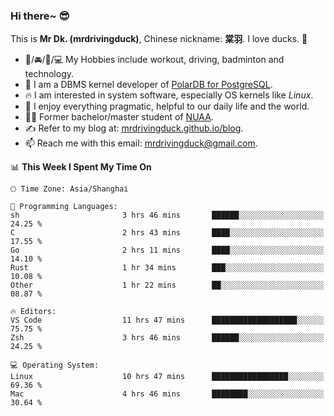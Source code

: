 ### Hi there~ 😎

This is **Mr Dk. (mrdrivingduck)**, Chinese nickname: **棠羽**. I love ducks. 🦆

- 💪/🚘/🏸/💻 My Hobbies include workout, driving, badminton and technology.
- 🍊 I am a DBMS kernel developer of [PolarDB for PostgreSQL](https://github.com/ApsaraDB/PolarDB-for-PostgreSQL).
- 🔥 I am interested in system software, especially OS kernels like *Linux*.
- 🔧 I enjoy everything pragmatic, helpful to our daily life and the world.
- 👨‍🎓 Former bachelor/master student of [NUAA](https://en.wikipedia.org/wiki/Nanjing_University_of_Aeronautics_and_Astronautics).
- ✍ Refer to my blog at: [mrdrivingduck.github.io/blog](https://mrdrivingduck.github.io/blog/).
- 📫 Reach me with this email: [mrdrivingduck@gmail.com](mailto:mrdrivingduck@gmail.com).

<!--START_SECTION:waka-->
📊 **This Week I Spent My Time On** 

```text
🕑︎ Time Zone: Asia/Shanghai

💬 Programming Languages: 
sh                       3 hrs 46 mins       ██████░░░░░░░░░░░░░░░░░░░   24.25 % 
C                        2 hrs 43 mins       ████░░░░░░░░░░░░░░░░░░░░░   17.55 % 
Go                       2 hrs 11 mins       ████░░░░░░░░░░░░░░░░░░░░░   14.10 % 
Rust                     1 hr 34 mins        ███░░░░░░░░░░░░░░░░░░░░░░   10.08 % 
Other                    1 hr 22 mins        ██░░░░░░░░░░░░░░░░░░░░░░░   08.87 % 

🔥 Editors: 
VS Code                  11 hrs 47 mins      ███████████████████░░░░░░   75.75 % 
Zsh                      3 hrs 46 mins       ██████░░░░░░░░░░░░░░░░░░░   24.25 % 

💻 Operating System: 
Linux                    10 hrs 47 mins      █████████████████░░░░░░░░   69.36 % 
Mac                      4 hrs 46 mins       ████████░░░░░░░░░░░░░░░░░   30.64 % 
```


<!--END_SECTION:waka-->

<!-- ![Mr Dk.'s GitHub Stats](https://github-readme-stats.vercel.app/api?username=mrdrivingduck&count_private&show_icons=true&theme=buefy) -->

<!-- ![Most Used Languages](https://github-readme-stats.vercel.app/api/top-langs/?username=mrdrivingduck&exclude_repo=mips32-CPU,snort-tcp-socket&theme=buefy&layout=compact&langs_count=10) -->


<!--
**mrdrivingduck/mrdrivingduck** is a ✨ _special_ ✨ repository because its `README.md` (this file) appears on your GitHub profile.

Here are some ideas to get you started:

- 🔭 I’m currently working on ...
- 🌱 I’m currently learning ...
- 👯 I’m looking to collaborate on ...
- 🤔 I’m looking for help with ...
- 💬 Ask me about ...
- 📫 How to reach me: ...
- 😄 Pronouns: ...
- ⚡ Fun fact: ...
-->
